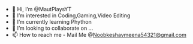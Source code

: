 - 👋 Hi, I’m @MautPlaysYT
- 👀 I’m interested in Coding,Gaming,Video Editing
- 🌱 I’m currently learning Phython
- 💞️ I’m looking to collaborate on ...
- 📫 How to reach me - Mail Me @Noobkeshavmeena54321@gmail.com
